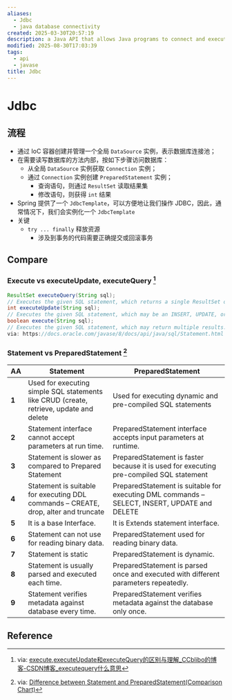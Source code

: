 ```yaml
---
aliases:
  - Jdbc
  - java database connectivity
created: 2025-03-30T20:57:19
description: a Java API that allows Java programs to connect and execute queries with various databases； a part of JavaSE (Java Standard Edition) and it consists of a set of interfaces and classes written in the Java programming language. JDBC provides a standard abstraction for Java applications to communicate with different database management systems
modified: 2025-08-30T17:03:39
tags:
  - api
  - javase
title: Jdbc
---
```


# Jdbc

## 流程

  - 通过 IoC 容器创建并管理一个全局 `DataSource` 实例，表示数据库连接池；
  - 在需要读写数据库的方法内部，按如下步骤访问数据库：
    - 从全局 `DataSource` 实例获取 `Connection` 实例；
    - 通过 `Connection` 实例创建 `PreparedStatement` 实例；
      - 查询语句，则通过 `ResultSet` 读取结果集
      - 修改语句，则获得 `int` 结果
  - Spring 提供了一个 `JdbcTemplate`，可以方便地让我们操作 JDBC，因此，通常情况下，我们会实例化一个 `JdbcTemplate`
  - 关键
    - `try ... finally` 释放资源
      - 涉及到事务的代码需要正确提交或回滚事务

## Compare

### Execute vs executeUpdate, executeQuery [^EXE_UPDATE_QUERY]

```java
ResultSet executeQuery(String sql);
// Executes the given SQL statement, which returns a single ResultSet object.
int executeUpdate(String sql);
// Executes the given SQL statement, which may be an INSERT, UPDATE, or DELETE statement or an SQL statement that returns nothing, such as an SQL DDL statement.
boolean execute(String sql);
// Executes the given SQL statement, which may return multiple results.
via: https://docs.oracle.com/javase/8/docs/api/java/sql/Statement.html
```

### Statement vs PreparedStatement [^PRE_VS_STATE]

| **AA** | **Statement**                                                                           | **PreparedStatement**                                                                        |
| ------ | --------------------------------------------------------------------------------------- | -------------------------------------------------------------------------------------------- |
| **1**  | Used for executing simple SQL statements like CRUD (create, retrieve, update and delete | Used for executing dynamic and pre-compiled SQL statements                                   |
| **2**  | Statement interface cannot accept parameters at run time.                               | PreparedStatement interface accepts input parameters at runtime.                             |
| **3**  | Statement is slower as compared to Prepared Statement                                   | PreparedStatement is faster because it is used for executing pre-compiled SQL statement      |
| **4**  | Statement is suitable for executing DDL commands – CREATE, drop, alter and truncate     | PreparedStatement is suitable for executing DML commands – SELECT, INSERT, UPDATE and DELETE |
| **5**  | It is a base Interface.                                                                 | It is Extends statement interface.                                                           |
| **6**  | Statement can not use for reading binary data.                                          | PreparedStatement used for reading binary data.                                              |
| **7**  | Statement is static                                                                     | PreparedStatement is dynamic.                                                                |
| **8**  | Statement is usually parsed and executed each time.                                     | PreparedStatement is parsed once and executed with different parameters repeatedly.          |
| **9**  | Statement verifies metadata against database every time.                                | PreparedStatement verifies metadata against the database only once.                          |

## Reference

[^EXE_UPDATE_QUERY]: via: [execute,executeUpdate和executeQuery的区别与理解_CCblibo的博客-CSDN博客_executequery什么意思](https://blog.csdn.net/qq_43266465/article/details/102788581)
[^PRE_VS_STATE]: via: [Difference between Statement and PreparedStatement(Comparison Chart)](https://alldifferences.net/difference-between-statement-and-preparedstatement/)
